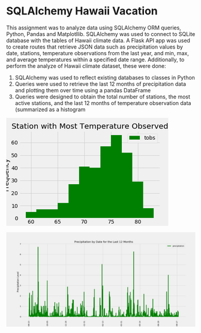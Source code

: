 

# SQLAlchemy Hawaii Vacation  

This assignment was to analyze data using SQLAlchemy ORM queries, Python, Pandas and Matplotllib. SQLAlchemy was used to connect to SQLite database with the tables of Hawaii climate data.
A Flask API app was used to create routes that retrieve JSON data such as precipitation values by date, stations, temperature observations from the last year, and min, max, and average temperatures within a specified date range.
Additionally, to perform the analyze of Hawaii climate dataset, these were done:
1.	SQLAlchemy was used to reflect existing databases to classes in Python
2.	Queries were used to retrieve the last 12 months of precipitation data and plotting them over time using a pandas DataFrame
3.	Queries were designed to obtain the total number of stations, the most active stations, and the last 12 months of temperature observation data (summarized as a histogram


![](Images/Station%20with%20Most%20Temparature%20Observed.png)

![](Images/precipitation.png)



